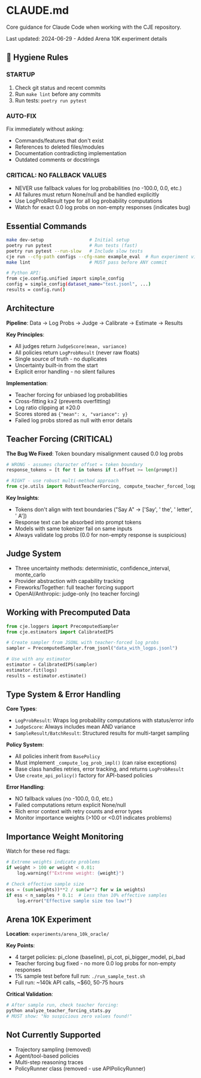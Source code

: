# CLAUDE.md

Core guidance for Claude Code when working with the CJE repository.

Last updated: 2024-06-29 - Added Arena 10K experiment details

## 🎯 Hygiene Rules

### STARTUP
1. Check git status and recent commits
2. Run `make lint` before any commits
3. Run tests: `poetry run pytest`

### AUTO-FIX
Fix immediately without asking:
- Commands/features that don't exist
- References to deleted files/modules
- Documentation contradicting implementation
- Outdated comments or docstrings

### CRITICAL: NO FALLBACK VALUES
- NEVER use fallback values for log probabilities (no -100.0, 0.0, etc.)
- All failures must return None/null and be handled explicitly
- Use LogProbResult type for all log probability computations
- Watch for exact 0.0 log probs on non-empty responses (indicates bug)

## Essential Commands
```bash
make dev-setup                 # Initial setup
poetry run pytest              # Run tests (fast)
poetry run pytest --run-slow   # Include slow tests
cje run --cfg-path configs --cfg-name example_eval  # Run experiment via CLI
make lint                      # MUST pass before ANY commit

# Python API:
from cje.config.unified import simple_config
config = simple_config(dataset_name="test.jsonl", ...)
results = config.run()
```

## Architecture

**Pipeline**: Data → Log Probs → Judge → Calibrate → Estimate → Results

**Key Principles**:
- All judges return `JudgeScore(mean, variance)`
- All policies return `LogProbResult` (never raw floats)
- Single source of truth - no duplicates
- Uncertainty built-in from the start
- Explicit error handling - no silent failures

**Implementation**:
- Teacher forcing for unbiased log probabilities
- Cross-fitting k≥2 (prevents overfitting)
- Log ratio clipping at ±20.0
- Scores stored as `{"mean": x, "variance": y}`
- Failed log probs stored as null with error details

## Teacher Forcing (CRITICAL)

**The Bug We Fixed**: Token boundary misalignment caused 0.0 log probs
```python
# WRONG - assumes character offset = token boundary
response_tokens = [t for t in tokens if t.offset >= len(prompt)]

# RIGHT - use robust multi-method approach
from cje.utils import RobustTeacherForcing, compute_teacher_forced_logprob
```

**Key Insights**:
- Tokens don't align with text boundaries ("Say A" → ['Say', ' the', ' letter', ' A'])
- Response text can be absorbed into prompt tokens
- Models with same tokenizer fail on same inputs
- Always validate log probs (0.0 for non-empty response is suspicious)

## Judge System
- Three uncertainty methods: deterministic, confidence_interval, monte_carlo
- Provider abstraction with capability tracking
- Fireworks/Together: full teacher forcing support
- OpenAI/Anthropic: judge-only (no teacher forcing)

## Working with Precomputed Data
```python
from cje.loggers import PrecomputedSampler
from cje.estimators import CalibratedIPS

# Create sampler from JSONL with teacher-forced log probs
sampler = PrecomputedSampler.from_jsonl("data_with_logps.jsonl")

# Use with any estimator
estimator = CalibratedIPS(sampler)
estimator.fit(logs)
results = estimator.estimate()
```

## Type System & Error Handling

**Core Types**:
- `LogProbResult`: Wraps log probability computations with status/error info
- `JudgeScore`: Always includes mean AND variance
- `SampleResult/BatchResult`: Structured results for multi-target sampling

**Policy System**:
- All policies inherit from `BasePolicy` 
- Must implement `_compute_log_prob_impl()` (can raise exceptions)
- Base class handles retries, error tracking, and returns `LogProbResult`
- Use `create_api_policy()` factory for API-based policies

**Error Handling**:
- NO fallback values (no -100.0, 0.0, etc.)
- Failed computations return explicit None/null
- Rich error context with retry counts and error types
- Monitor importance weights (>100 or <0.01 indicates problems)

## Importance Weight Monitoring

Watch for these red flags:
```python
# Extreme weights indicate problems
if weight > 100 or weight < 0.01:
    log.warning(f"Extreme weight: {weight}")

# Check effective sample size
ess = (sum(weights))**2 / sum(w**2 for w in weights)
if ess < n_samples * 0.1:  # Less than 10% effective samples
    log.error("Effective sample size too low!")
```

## Arena 10K Experiment

**Location**: `experiments/arena_10k_oracle/`

**Key Points**:
- 4 target policies: pi_clone (baseline), pi_cot, pi_bigger_model, pi_bad
- Teacher forcing bug fixed - no more 0.0 log probs for non-empty responses
- 1% sample test before full run: `./run_sample_test.sh`
- Full run: ~140k API calls, ~$60, 50-75 hours

**Critical Validation**:
```bash
# After sample run, check teacher forcing:
python analyze_teacher_forcing_stats.py
# MUST show: "No suspicious zero values found!"
```

## Not Currently Supported
- Trajectory sampling (removed)
- Agent/tool-based policies  
- Multi-step reasoning traces
- PolicyRunner class (removed - use APIPolicyRunner)